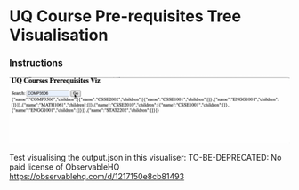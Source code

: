 # UQ Course Pre-requisites Tree Visualisation

### Instructions

[![Watch demo video](./demo-search-comp3506.png)](./demo-search-comp3506.mov)

Test visualising the output.json in this visualiser:
TO-BE-DEPRECATED: No paid license of ObservableHQ
https://observablehq.com/d/1217150e8cb81493

